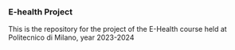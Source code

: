 ### E-health Project

This is the repository for the project of the E-Health course held at Politecnico di Milano, year 2023-2024
